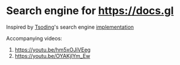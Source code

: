 # Search engine for https://docs.gl

Inspired by [Tsoding](https://www.youtube.com/channel/UCrqM0Ym_NbK1fqeQG2VIohg)'s search engine [implementation](https://github.com/tsoding/seroost)

Accompanying videos:

1. https://youtu.be/hm5xOJiVEeg
2. https://youtu.be/OYAKjlYm_Ew
